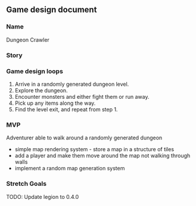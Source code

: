 ## Game design document
### Name
Dungeon Crawler

### Story

### Game design loops
1. Arrive in a randomly generated dungeon level.
2. Explore the dungeon.
3. Encounter monsters and either fight them or run away.
4. Pick up any items along the way.
5. Find the level exit, and repeat from step 1.

### MVP
Adventurer able to walk around a randomly generated dungeon
- simple map rendering system - store a map in a structure of tiles
- add a player and make them move around the map not walking through walls
- implement a random map generation system


### Stretch Goals


TODO:
Update legion to 0.4.0